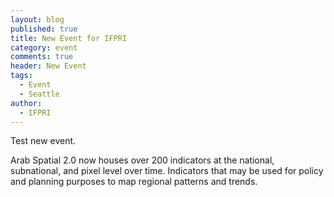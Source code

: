 ```yaml
---
layout: blog
published: true
title: New Event for IFPRI
category: event
comments: true
header: New Event
tags: 
  - Event
  - Seattle
author: 
  - IFPRI
---
```


Test new event. 

Arab Spatial 2.0 now houses over 200 indicators at the national, subnational, and pixel level over time. Indicators that may be used for policy and planning purposes to map regional patterns and trends.
